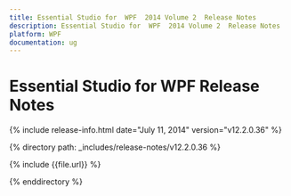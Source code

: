 ```yaml
---
title: Essential Studio for  WPF  2014 Volume 2  Release Notes  
description: Essential Studio for  WPF  2014 Volume 2  Release Notes  
platform: WPF
documentation: ug
---
```


# Essential Studio for  WPF  Release Notes  

{% include release-info.html date="July 11, 2014"  version="v12.2.0.36" %} 


{% directory path: _includes/release-notes/v12.2.0.36 %}

{% include {{file.url}} %}

{% enddirectory %}
